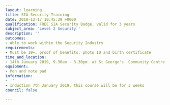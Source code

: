 ```yaml
---
layout: learning
title: SIA Security Training
date: 2018-12-17 10:45:29 +0000
qualification: FREE SIA Security Badge, valid for 3 years
subject_area: 'Level 2 Security '
description: ''
outcomes:
- Able to work within the Security Industry
requirements:
- Must be 19+, proof of benefits, photo ID and birth certificate
time_and_location:
- 14th January 2019, 9.30am - 3.30pm  at St George's  Community Centre
equipment:
- Pen and note pad
information:
- ''
- Induction 7th January 2019, this course will be for 3 weeks
council: false

---
```

